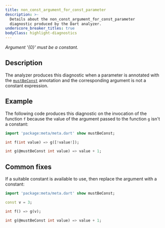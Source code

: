 ```yaml
---
title: non_const_argument_for_const_parameter
description: >-
  Details about the non_const_argument_for_const_parameter
  diagnostic produced by the Dart analyzer.
underscore_breaker_titles: true
bodyClass: highlight-diagnostics
---
```


_Argument '{0}' must be a constant._

## Description

The analyzer produces this diagnostic when a parameter is
annotated with the [`mustBeConst`][meta-mustBeConst] annotation and
the corresponding argument is not a constant expression.

## Example

The following code produces this diagnostic on the invocation of
the function `f` because the value of the argument passed to the
function `g` isn't a constant:

```dart
import 'package:meta/meta.dart' show mustBeConst;

int f(int value) => g([!value!]);

int g(@mustBeConst int value) => value + 1;
```

## Common fixes

If a suitable constant is available to use, then replace the argument
with a constant:

```dart
import 'package:meta/meta.dart' show mustBeConst;

const v = 3;

int f() => g(v);

int g(@mustBeConst int value) => value + 1;
```

[meta-mustBeConst]: https://pub.dev/documentation/meta/latest/meta/mustBeConst-constant.html
